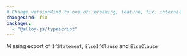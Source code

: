```yaml
---
# Change versionKind to one of: breaking, feature, fix, internal
changeKind: fix
packages:
  - "@alloy-js/typescript"
---
```


Missing export of `IfStatement`, `ElseIfClause` and `ElseClause`
